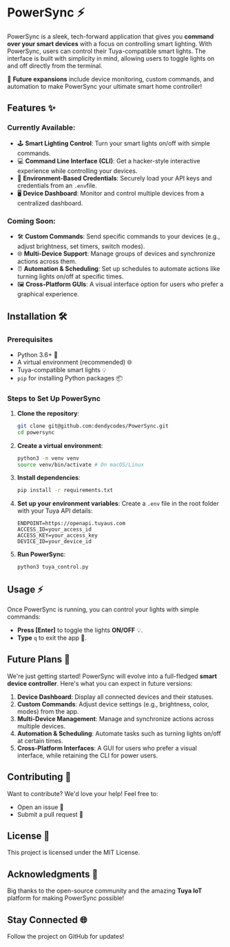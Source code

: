 # PowerSync ⚡

PowerSync is a sleek, tech-forward application that gives you **command over your smart devices** with a focus on controlling smart lighting. With PowerSync, users can control their Tuya-compatible smart lights. The interface is built with simplicity in mind, allowing users to toggle lights on and off directly from the terminal.

🚀 **Future expansions** include device monitoring, custom commands, and automation to make PowerSync your ultimate smart home controller!

## Features ✨

### Currently Available:
* 🕹️ **Smart Lighting Control**: Turn your smart lights on/off with simple commands.
* 💻 **Command Line Interface (CLI)**: Get a hacker-style interactive experience while controlling your devices.
* 🔐 **Environment-Based Credentials**: Securely load your API keys and credentials from an `.env`file.
* 🖥️ **Device Dashboard**: Monitor and control multiple devices from a centralized dashboard.


### Coming Soon:
* 🛠️ **Custom Commands**: Send specific commands to your devices (e.g., adjust brightness, set timers, switch modes).
* 🌐 **Multi-Device Support**: Manage groups of devices and synchronize actions across them.
* ⏰ **Automation & Scheduling**: Set up schedules to automate actions like turning lights on/off at specific times.
* 🖼️ **Cross-Platform GUIs**: A visual interface option for users who prefer a graphical experience.

## Installation 🛠️

### Prerequisites
* Python 3.6+ 🐍
* A virtual environment (recommended) 🌐
* Tuya-compatible smart lights 💡
* `pip` for installing Python packages 📦

### Steps to Set Up PowerSync

1. **Clone the repository**:
   ```bash
   git clone git@github.com:dendycodes/PowerSync.git
   cd powersync
   ```

2. **Create a virtual environment**:
   ```bash
   python3 -m venv venv
   source venv/bin/activate # On macOS/Linux
   ```

3. **Install dependencies**:
   ```bash
   pip install -r requirements.txt
   ```

4. **Set up your environment variables**:
   Create a `.env` file in the root folder with your Tuya API details:
   ```
   ENDPOINT=https://openapi.tuyaus.com
   ACCESS_ID=your_access_id
   ACCESS_KEY=your_access_key
   DEVICE_ID=your_device_id
   ```

5. **Run PowerSync**:
   ```bash
   python3 tuya_control.py
   ```

## Usage ⚡

Once PowerSync is running, you can control your lights with simple commands:
* **Press [Enter]** to toggle the lights **ON/OFF** 💡.
* **Type** `q` to exit the app 🛑.

## Future Plans 🚀

We're just getting started! PowerSync will evolve into a full-fledged **smart device controller**. Here's what you can expect in future versions:

1. **Device Dashboard**: Display all connected devices and their statuses.
2. **Custom Commands**: Adjust device settings (e.g., brightness, color, modes) from the app.
3. **Multi-Device Management**: Manage and synchronize actions across multiple devices.
4. **Automation & Scheduling**: Automate tasks such as turning lights on/off at certain times.
5. **Cross-Platform Interfaces**: A GUI for users who prefer a visual interface, while retaining the CLI for power users.

## Contributing 🤝

Want to contribute? We'd love your help! Feel free to:
* Open an issue 📝
* Submit a pull request 🚀

## License 📄

This project is licensed under the MIT License.

## Acknowledgments 🙏

Big thanks to the open-source community and the amazing **Tuya IoT** platform for making PowerSync possible!

## Stay Connected 🌐

Follow the project on GitHub for updates!
